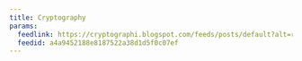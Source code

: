 ```yaml
---
title: Cryptography
params:
  feedlink: https://cryptographi.blogspot.com/feeds/posts/default?alt=rss
  feedid: a4a9452188e8187522a38d1d5f0c07ef
---
```

